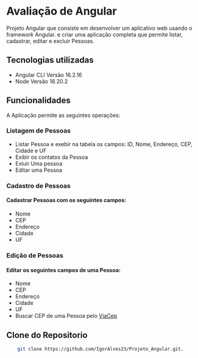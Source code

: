 # Avaliação de Angular

Projeto Angular que consiste em desenvolver um aplicativo web usando o framework Angular. e criar uma aplicação completa que permite listar, cadastrar, editar e
excluir Pessoas.

## Tecnologias utilizadas

- Angular CLI Versão 16.2.16
- Node Versão 18.20.2

## Funcionalidades

A Aplicação permite as seguintes operações:

### Listagem de Pessoas

- Listar Pessoa e exebir na tabela os campos: ID, Nome, Endereço, CEP, Cidade e UF
- Exibir os contatos da Pessoa
- Exluir Uma pessoa
- Editar uma Pessoa

### Cadastro de Pessoas

#### Cadastrar Pessoas com os seguintes campos:

- Nome
- CEP
- Endereço
- Cidade
- UF

### Edição de Pessoas

#### Editar os seguintes campos de uma Pessoa:

- Nome
- CEP
- Endereço
- Cidade
- UF
- Buscar CEP de uma Pessoa pelo [ViaCep](https://viacep.com.br/)

## Clone do Repositorio
```bash
    git clone https://github.com/IgorAlves23/Projeto_Angular.git.
```
